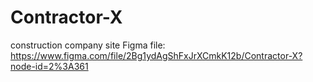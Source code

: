 # Contractor-X
construction company site
Figma file: https://www.figma.com/file/2Bg1ydAgShFxJrXCmkK12b/Contractor-X?node-id=2%3A361
